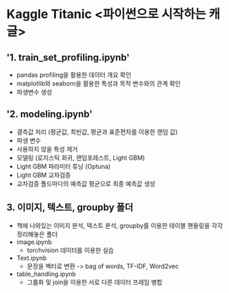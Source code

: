 # Kaggle Titanic <파이썬으로 시작하는 캐글>

## '1. train_set_profiling.ipynb'
- pandas profiling을 활용한 데이터 개요 확인
- matplotlib와 seaborn을 활용한 특성과 목적 변수와의 관계 확인
- 파생변수 생성

## '2. modeling.ipynb'
- 결측값 처리 (평균값, 최빈값, 평균과 표준편차를 이용한 랜덤 값)
- 파생 변수
- 사용하지 않을 특성 제거
- 모델링 (로지스틱 회귀, 랜덤포레스트, Light GBM)
- Light GBM 파라미터 튜닝 (Optuna)
- Light GBM 교차검증
- 교차검증 폴드마다의 예측값 평균으로 최종 예측값 생성

## 3. 이미지, 텍스트, groupby 폴더
- 책에 나와있는 이미지 분석, 텍스트 분석, groupby를 이용한 테이블 핸들링을 각각 정리해놓은 폴더
- image.ipynb
  - torchvision 데이터를 이용한 실습
- Text.ipynb
  - 문장을 벡터로 변환 -> bag of words, TF-IDF, Word2vec
- table_handling.ipynb
  - 그룹화 및 join을 이용한 서로 다른 데이터 프레임 병합
